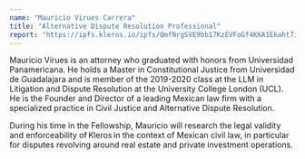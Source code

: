 ```yaml
---
name: "Mauricio Virues Carrera"
title: "Alternative Dispute Resolution Professional"
report: "https://ipfs.kleros.io/ipfs/QmfNrgSVE9bb17KzEVFoGf4KKA1Ekaht7ioLjYzheZ6prE/Accommodating%20Kleros%20as%20a%20Decentralized%20Dispute%20Resolution%20Tool%20for%20Civil%20Justice%20Systems%20-%20Theoretical%20Model%20and%20Case%20of%20Application%20-%20Mauricio%20Virues%20-%20Kleros%20Fellowship%20of%20Justice.pdf"
---
```


Mauricio Virues is an attorney who graduated with honors from Universidad Panamericana. He holds a Master in Constitutional Justice from Universidad de Guadalajara and is member of the 2019-2020 class at the LLM in Litigation and Dispute Resolution at the University College London (UCL). He is the Founder and Director of a leading Mexican law firm with a specialized practice in Civil Justice and Alternative Dispute Resolution.

During his time in the Fellowship, Mauricio will research the legal validity and enforceability of Kleros in the context of Mexican civil law, in particular for disputes revolving around real estate and private investment operations.
